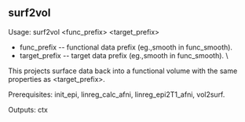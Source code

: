 surf2vol
--------
Usage: surf2vol <func_prefix> <target_prefix>

+ func_prefix -- functional data prefix (eg.,smooth in func_smooth). 
+ target_prefix -- target data prefix (eg.,smooth in func_smooth). \

This projects surface data back into a functional volume with the same properties as <target_prefix>.

Prerequisites: init_epi, linreg_calc_afni, linreg_epi2T1_afni, vol2surf.

Outputs: ctx
